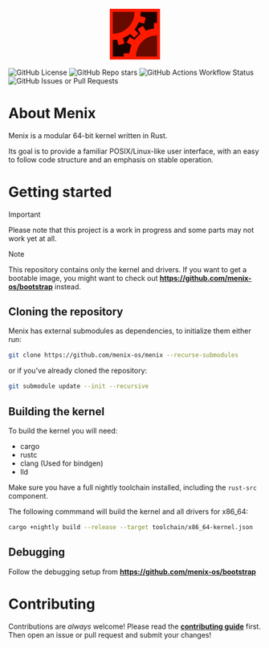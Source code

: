 <p align="center">
<img src="menix.svg" width="20%"/>
</p>

![GitHub License](https://img.shields.io/github/license/menix-os/menix?style=flat&color=red)
![GitHub Repo stars](https://img.shields.io/github/stars/menix-os/menix?style=flat)
![GitHub Actions Workflow Status](https://img.shields.io/github/actions/workflow/status/menix-os/menix/ci.yml)
![GitHub Issues or Pull Requests](https://img.shields.io/github/issues/menix-os/menix?style=flat)

# About Menix
Menix is a modular 64-bit kernel written in Rust.

Its goal is to provide a familiar POSIX/Linux-like user interface,
with an easy to follow code structure and an emphasis on stable operation.

# Getting started

> [!IMPORTANT]
> Please note that this project is a work in progress
> and some parts may not work yet at all.

> [!NOTE]
> This repository contains only the kernel and drivers.
> If you want to get a bootable image, you might want to check out
> **https://github.com/menix-os/bootstrap** instead.

## Cloning the repository
Menix has external submodules as dependencies, to initialize them either run:

```sh
git clone https://github.com/menix-os/menix --recurse-submodules
```

or if you've already cloned the repository:

```sh
git submodule update --init --recursive
```

## Building the kernel

To build the kernel you will need:
- cargo
- rustc
- clang (Used for bindgen)
- lld

Make sure you have a full nightly toolchain installed,
including the `rust-src` component.

The following commmand will build the kernel and all drivers for x86_64:
```sh
cargo +nightly build --release --target toolchain/x86_64-kernel.json
```

## Debugging

Follow the debugging setup from **https://github.com/menix-os/bootstrap**

# Contributing

Contributions are _always_ welcome!
Please read the **[contributing guide](docs/src/contributing.md)** first.
Then open an issue or pull request and submit your changes!
